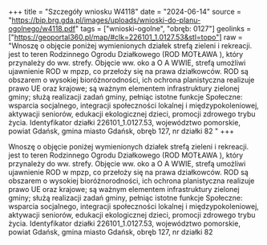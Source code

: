 +++
title = "Szczegóły wniosku W4118"
date = "2024-06-14"
source = "https://bip.brg.gda.pl/images/uploads/wnioski-do-planu-ogolnego/w4118.pdf"
tags = ["wnioski-ogolne", "obręb: 0127"]
geolinks = ["https://geoportal360.pl/map/#clk=226101_1.0127.53&stl=topo"]
raw = "Wnoszę o objęcie poniżej wymienionych działek strefą zieleni i rekreacji. jest to teren Rodzinnego Ogrodu Działkowego (ROD MOTŁAWA ), który przynależy do ww. strefy. Objęcie ww. oko a  O A WWIE, strefą umożliwi ujawnienie ROD w mpzp, co przełoży się na prawa działkowców. ROD są obszarem o wysokiej bioróżnorodności, ich ochrona planistyczna realizuje prawo UE oraz  krajowe; są ważnym elementem infrastruktury zielonej gminy; służą realizacji zadań gminy, pełniąc istotne funkcje Społeczne: wsparcia socjalnego, integracji społeczności lokalnej i międzypokoleniowej, aktywacji seniorów, edukacji ekologicznej dzieci, promocji zdrowego trybu życia. Identyfikator działki 226101_1.0127.53, województwo pomorskie, powiat Gdańsk, gmina miasto Gdańsk, obręb 127, nr działki 82  "
+++

Wnoszę o objęcie poniżej wymienionych działek strefą zieleni i rekreacji. jest to teren
Rodzinnego Ogrodu Działkowego (ROD MOTŁAWA ), który przynależy do ww. strefy. Objęcie ww.
oko a
 O A WWIE,
strefą umożliwi ujawnienie ROD w mpzp, co przełoży się na prawa działkowców. ROD są
obszarem o wysokiej bioróżnorodności, ich ochrona planistyczna realizuje prawo UE oraz
 krajowe; są ważnym elementem infrastruktury zielonej gminy; służą realizacji zadań gminy,
pełniąc istotne funkcje Społeczne: wsparcia socjalnego, integracji społeczności lokalnej i
międzypokoleniowej, aktywacji seniorów, edukacji ekologicznej dzieci, promocji zdrowego trybu
życia. Identyfikator działki 226101_1.0127.53, województwo pomorskie, powiat Gdańsk, gmina
miasto Gdańsk, obręb 127, nr działki 82
 


